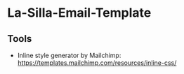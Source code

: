 # La-Silla-Email-Template

## Tools
- Inline style generator by Mailchimp: https://templates.mailchimp.com/resources/inline-css/
